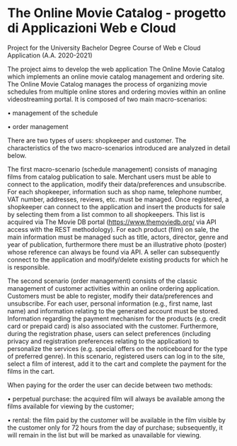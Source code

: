 # The Online Movie Catalog - progetto di Applicazioni Web e Cloud
Project for the University Bachelor Degree Course of Web e Cloud Application (A.A. 2020-2021)

The project aims to develop the web application The Online Movie Catalog which implements an online movie catalog management and ordering site. The Online Movie Catalog manages the process of organizing movie schedules from multiple online stores and ordering movies within an online videostreaming portal. It is composed of two main macro-scenarios:

• management of the schedule

• order management

There are two types of users: shopkeeper and customer.
The characteristics of the two macro-scenarios introduced are analyzed in detail below.

The first macro-scenario (schedule management) consists of managing films from catalog publication to sale. Merchant users must be able to connect to the application, modify their data/preferences and unsubscribe. For each shopkeeper, information such as shop name, telephone number, VAT number, addresses, reviews, etc. must be managed. Once registered, a shopkeeper can connect to the application and insert the products for sale by selecting them from a list common to all shopkeepers. This list is acquired via The Movie DB portal (https://www.themoviedb.org/ via API access with the REST methodology). For each product (film) on sale, the main information must be managed such as title, actors, director, genre and year of publication, furthermore there must be an illustrative photo (poster) whose reference can always be found via API. A seller can subsequently connect to the application and modify/delete existing products for which he is responsible.

The second scenario (order management) consists of the classic management of customer activities within an online ordering application. Customers must be able to register, modify their data/preferences and unsubscribe. For each user, personal information (e.g., first name, last name) and information relating to the generated account must be stored. Information regarding the payment mechanism for the products (e.g. credit card or prepaid card) is also associated with the customer. Furthermore, during the registration phase, users can select preferences (including privacy and registration preferences relating to the application) to personalize the services (e.g. special offers on the noticeboard for the type of preferred genre). In this scenario, registered users can log in to the site, select a film of interest, add it to the cart and complete the payment for the films in the cart.

When paying for the order the user can decide between two methods:

•  perpetual purchase: the acquired film will always be available among the films available for viewing by the customer;

•  rental: the film paid by the customer will be available in the film visible by the customer only for 72 hours from the day of purchase; subsequently, it will remain in the list but will be marked as unavailable for viewing.
